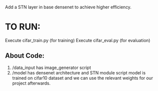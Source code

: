Add a STN layer in base densenet to achieve higher efficiency. 
# TO RUN:
Execute cifar_train.py  (for training)
Execute cifar_eval.py   (for evaluation)

## About Code:
1. /data_input has image_generator script
2. /model has densenet architecture and STN module script
model is trained on cifar10 dataset and we can use the relevant weights for our project afterwards.
